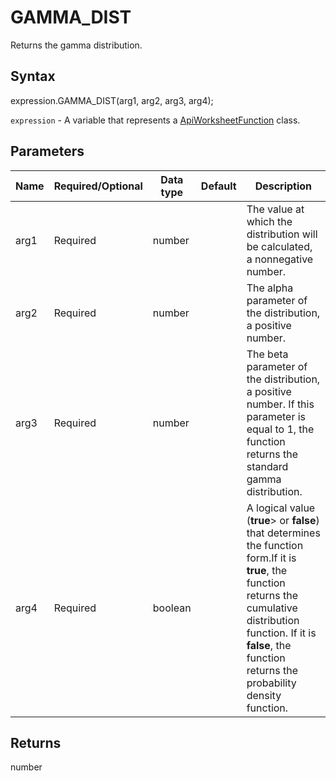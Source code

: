 # GAMMA_DIST

Returns the gamma distribution.

## Syntax

expression.GAMMA_DIST(arg1, arg2, arg3, arg4);

`expression` - A variable that represents a [ApiWorksheetFunction](../ApiWorksheetFunction.md) class.

## Parameters

| **Name** | **Required/Optional** | **Data type** | **Default** | **Description** |
| ------------- | ------------- | ------------- | ------------- | ------------- |
| arg1 | Required | number |  | The value at which the distribution will be calculated, a nonnegative number. |
| arg2 | Required | number |  | The alpha parameter of the distribution, a positive number. |
| arg3 | Required | number |  | The beta parameter of the distribution, a positive number. If this parameter is equal to 1, the function returns the standard gamma distribution. |
| arg4 | Required | boolean |  | A logical value (**true**> or **false**) that determines the function form.If it is **true**, the function returns the cumulative distribution function. If it is **false**, the function returns the probability density function. |

## Returns

number